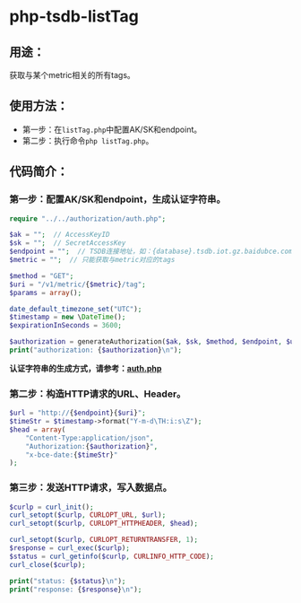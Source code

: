# php-tsdb-listTag

## 用途：

获取与某个metric相关的所有tags。

## 使用方法：

* 第一步：在`listTag.php`中配置AK/SK和endpoint。
* 第二步：执行命令`php listTag.php`。

## 代码简介：

### 第一步：配置AK/SK和endpoint，生成认证字符串。

```php
require "../../authorization/auth.php";

$ak = "";  // AccessKeyID
$sk = "";  // SecretAccessKey
$endpoint = "";  // TSDB连接地址，如：{database}.tsdb.iot.gz.baidubce.com
$metric = "";  // 只能获取与metric对应的tags

$method = "GET";
$uri = "/v1/metric/{$metric}/tag";
$params = array();

date_default_timezone_set("UTC");
$timestamp = new \DateTime();
$expirationInSeconds = 3600;

$authorization = generateAuthorization($ak, $sk, $method, $endpoint, $uri, $params, $timestamp, $expirationInSeconds);
print("authorization: {$authorization}\n");
```

**认证字符串的生成方式，请参考：[auth.php](../../authorization/auth.php)**

### 第二步：构造HTTP请求的URL、Header。

```php
$url = "http://{$endpoint}{$uri}";
$timeStr = $timestamp->format("Y-m-d\TH:i:s\Z");
$head = array(
    "Content-Type:application/json",
    "Authorization:{$authorization}",
    "x-bce-date:{$timeStr}"
);
```

### 第三步：发送HTTP请求，写入数据点。

```php
$curlp = curl_init();
curl_setopt($curlp, CURLOPT_URL, $url);
curl_setopt($curlp, CURLOPT_HTTPHEADER, $head);

curl_setopt($curlp, CURLOPT_RETURNTRANSFER, 1);
$response = curl_exec($curlp);
$status = curl_getinfo($curlp, CURLINFO_HTTP_CODE);
curl_close($curlp);

print("status: {$status}\n");
print("response: {$response}\n");
```